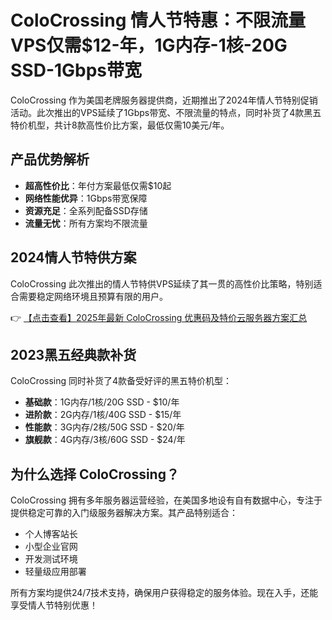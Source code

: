 # ColoCrossing 情人节特惠：不限流量VPS仅需$12-年，1G内存-1核-20G SSD-1Gbps带宽

ColoCrossing 作为美国老牌服务器提供商，近期推出了2024年情人节特别促销活动。此次推出的VPS延续了1Gbps带宽、不限流量的特点，同时补货了4款黑五特价机型，共计8款高性价比方案，最低仅需10美元/年。

## 产品优势解析

- **超高性价比**：年付方案最低仅需$10起
- **网络性能优异**：1Gbps带宽保障
- **资源充足**：全系列配备SSD存储
- **流量无忧**：所有方案均不限流量

## 2024情人节特供方案

ColoCrossing 此次推出的情人节特供VPS延续了其一贯的高性价比策略，特别适合需要稳定网络环境且预算有限的用户。

👉 [【点击查看】2025年最新 ColoCrossing 优惠码及特价云服务器方案汇总](https://bit.ly/ColoCrossing)

## 2023黑五经典款补货

ColoCrossing 同时补货了4款备受好评的黑五特价机型：

- **基础款**：1G内存/1核/20G SSD - $10/年
- **进阶款**：2G内存/1核/40G SSD - $15/年
- **性能款**：3G内存/2核/50G SSD - $20/年
- **旗舰款**：4G内存/3核/60G SSD - $24/年

## 为什么选择 ColoCrossing？

ColoCrossing 拥有多年服务器运营经验，在美国多地设有自有数据中心，专注于提供稳定可靠的入门级服务器解决方案。其产品特别适合：

- 个人博客站长
- 小型企业官网
- 开发测试环境
- 轻量级应用部署

所有方案均提供24/7技术支持，确保用户获得稳定的服务体验。现在入手，还能享受情人节特别优惠！
